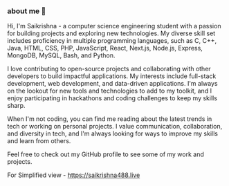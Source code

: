 ### about me 👋


Hi, I'm Saikrishna - a computer science engineering student with a passion for building projects and exploring new technologies. My diverse skill set includes proficiency in multiple programming languages, such as C, C++, Java, HTML, CSS, PHP, JavaScript, React, Next.js, Node.js, Express, MongoDB, MySQL, Bash, and Python.

I love contributing to open-source projects and collaborating with other developers to build impactful applications. My interests include full-stack development, web development, and data-driven applications. I'm always on the lookout for new tools and technologies to add to my toolkit, and I enjoy participating in hackathons and coding challenges to keep my skills sharp.

When I'm not coding, you can find me reading about the latest trends in tech or working on personal projects. I value communication, collaboration, and diversity in tech, and I'm always looking for ways to improve my skills and learn from others.

Feel free to check out my GitHub profile to see some of my work and projects.

For Simplified view - https://saikrishna488.live
<!--
**saikrishna488/saikrishna488** is a ✨ _special_ ✨ repository because its `README.md` (this file) appears on your GitHub profile.

Here are some ideas to get you started:

- 🔭 I’m currently working on ...
- 🌱 I’m currently learning ...
- 👯 I’m looking to collaborate on ...
- 🤔 I’m looking for help with ...
- 💬 Ask me about ...
- 📫 How to reach me: ...
- 😄 Pronouns: ...
- ⚡ Fun fact: ...
-->
